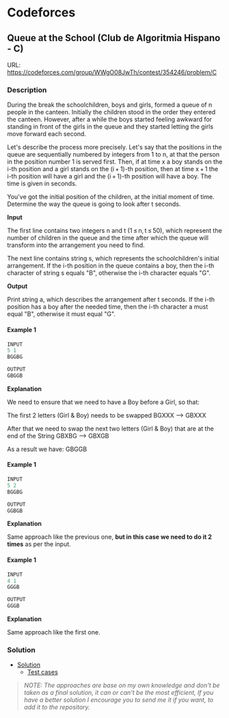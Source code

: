 # Codeforces

## Queue at the School (Club de Algoritmia Hispano - C)
URL: https://codeforces.com/group/WWgO08JwTh/contest/354246/problem/C

### Description
During the break the schoolchildren, boys and girls, formed a queue of n people in the canteen. Initially the children stood in the order they entered the canteen. However, after a while the boys started feeling awkward for standing in front of the girls in the queue and they started letting the girls move forward each second.

Let's describe the process more precisely. Let's say that the positions in the queue are sequentially numbered by integers from 1 to n, at that the person in the position number 1 is served first. Then, if at time x a boy stands on the i-th position and a girl stands on the (i + 1)-th position, then at time x + 1 the i-th position will have a girl and the (i + 1)-th position will have a boy. The time is given in seconds.

You've got the initial position of the children, at the initial moment of time. Determine the way the queue is going to look after t seconds.

**Input**

The first line contains two integers n and t (1 ≤ n, t ≤ 50), which represent the number of children in the queue and the time after which the queue will transform into the arrangement you need to find.

The next line contains string s, which represents the schoolchildren's initial arrangement. If the i-th position in the queue contains a boy, then the i-th character of string s equals "B", otherwise the i-th character equals "G".

**Output**

Print string a, which describes the arrangement after t seconds. If the i-th position has a boy after the needed time, then the i-th character a must equal "B", otherwise it must equal "G".

#### Example 1
```java
INPUT
5 1
BGGBG

OUTPUT
GBGGB
```
**Explanation**

We need to ensure that we need to have a Boy before a Girl, so that:

The first 2 letters (Girl & Boy) needs to be swapped
BGXXX --> GBXXX

After that we need to swap the next two letters (Girl & Boy) that are at the end of the String
GBXBG --> GBXGB

As a result we have: GBGGB

#### Example 1
```java
INPUT
5 2
BGGBG

OUTPUT
GGBGB
```
**Explanation**

Same approach like the previous one, **but in this case we need to do it 2 times** as per the input.

#### Example 1
```java
INPUT
4 1
GGGB

OUTPUT
GGGB
```
**Explanation**

Same approach like the first one.

### Solution

* [Solution](Solution.java)
    * [Test cases](../../../../test/java/codeforces/beautifulmatrix/SolutionTest.java)

> *NOTE: The approaches are base on my own knowledge and don't be taken as a final solution, it can or can't be the most efficient, If you have a better solution I encourage you to send me it if you want, to add it to the repository.*  
